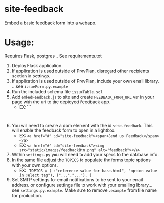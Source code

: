site-feedback
=============
Embed a basic feedback form into a webapp.


Usage:
=============
Requires Flask, postgres... See requirements.txt

1. Deploy Flask application. 
2. If application is used outside of ProvPlan, disregard other recipients section in settings.
3. If application is used outside of ProvPlan, include your own email library. ...see ```issueForm.py.example```
4. Run the included schema file ``` issueTable.sql ``` 
5. Add ```embedFeedback.js``` to site and create ```FEEDBACK_FORM_URL``` var in your page with the url to the deployed Feedback app.
	*	EX:
    		```
              <script>FEEDBACK_FORM_URL="http://0.0.0.0:5000"</script>
              <script src="embedFeedback.js"></script>
           ```
            

6. You will need to create a dom element with the id ```site-feedback```. This will enable the feedback form to open in a lightbox.
	*	EX: ```<a href="#" id="site-feedback"><span>Send us Feedback</span></a>``` 
	*	EX: ```<a href="#" id="site-feedback"><img src="static/images/feedbackBtn.png" alt="feedback"></a>```   
7. Within ```settings.py``` you will need to add your specs to the database info.   
8. In the same file adjust the ```TOPICS``` to populate the forms topic options with your own options.   
	*	EX: 
			```
			TOPICS = (
				("reference value for base.html", "option value in select tag"),
				("...","..."),
			)```
9. Set SMTP settings for email notifications to be sent to your email address. or configure settings file to work with your emailing library... see ```settings.py.example```. Make sure to remove ```.example``` from file name for production.
